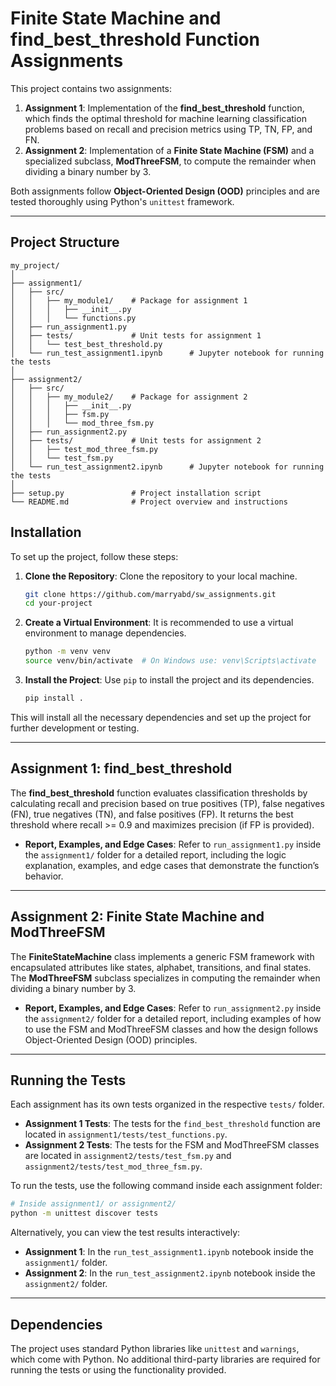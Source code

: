  # Finite State Machine and find_best_threshold Function Assignments

This project contains two assignments:

1. **Assignment 1**: Implementation of the **find_best_threshold** function, which finds the optimal threshold for machine learning classification problems based on recall and precision metrics using TP, TN, FP, and FN.
2. **Assignment 2**: Implementation of a **Finite State Machine (FSM)** and a specialized subclass, **ModThreeFSM**, to compute the remainder when dividing a binary number by 3.

Both assignments follow **Object-Oriented Design (OOD)** principles and are tested thoroughly using Python's `unittest` framework.

---

## Project Structure

```plaintext
my_project/
│
├── assignment1/
│   ├── src/
│   │   ├── my_module1/    # Package for assignment 1
│   │   │   ├── __init__.py
│   │   │   └── functions.py
│   ├── run_assignment1.py
│   ├── tests/             # Unit tests for assignment 1
│   │   └── test_best_threshold.py
│   └── run_test_assignment1.ipynb      # Jupyter notebook for running the tests
│
├── assignment2/
│   ├── src/
│   │   ├── my_module2/    # Package for assignment 2
│   │   │   ├── __init__.py
│   │   │   ├── fsm.py
│   │   │   └── mod_three_fsm.py
│   ├── run_assignment2.py
│   ├── tests/             # Unit tests for assignment 2
│   │   ├── test_mod_three_fsm.py
│   │   └── test_fsm.py
│   └── run_test_assignment2.ipynb      # Jupyter notebook for running the tests
│
├── setup.py               # Project installation script
└── README.md              # Project overview and instructions
```

## Installation

To set up the project, follow these steps:

1. **Clone the Repository**: Clone the repository to your local machine.
    ```bash
    git clone https://github.com/marryabd/sw_assignments.git
    cd your-project
    ```

2. **Create a Virtual Environment**: It is recommended to use a virtual environment to manage dependencies.
    ```bash
    python -m venv venv
    source venv/bin/activate  # On Windows use: venv\Scripts\activate
    ```

3. **Install the Project**: Use `pip` to install the project and its dependencies.
    ```bash
    pip install .
    ```

This will install all the necessary dependencies and set up the project for further development or testing.

---

## Assignment 1: find_best_threshold

The **find_best_threshold** function evaluates classification thresholds by calculating recall and precision based on true positives (TP), false negatives (FN), true negatives (TN), and false positives (FP). It returns the best threshold where recall >= 0.9 and maximizes precision (if FP is provided).

- **Report, Examples, and Edge Cases**: Refer to `run_assignment1.py` inside the `assignment1/` folder for a detailed report, including the logic explanation, examples, and edge cases that demonstrate the function’s behavior.

---

## Assignment 2: Finite State Machine and ModThreeFSM

The **FiniteStateMachine** class implements a generic FSM framework with encapsulated attributes like states, alphabet, transitions, and final states. The **ModThreeFSM** subclass specializes in computing the remainder when dividing a binary number by 3.

- **Report, Examples, and Edge Cases**: Refer to `run_assignment2.py` inside the `assignment2/` folder for a detailed report, including examples of how to use the FSM and ModThreeFSM classes and how the design follows Object-Oriented Design (OOD) principles.

---

## Running the Tests

Each assignment has its own tests organized in the respective `tests/` folder.

- **Assignment 1 Tests**: The tests for the `find_best_threshold` function are located in `assignment1/tests/test_functions.py`.
- **Assignment 2 Tests**: The tests for the FSM and ModThreeFSM classes are located in `assignment2/tests/test_fsm.py` and `assignment2/tests/test_mod_three_fsm.py`.

To run the tests, use the following command inside each assignment folder:

```bash
# Inside assignment1/ or assignment2/
python -m unittest discover tests
```
Alternatively, you can view the test results interactively:

- **Assignment 1**: In the `run_test_assignment1.ipynb` notebook inside the `assignment1/` folder.
- **Assignment 2**: In the `run_test_assignment2.ipynb` notebook inside the `assignment2/` folder.


---

## Dependencies

The project uses standard Python libraries like `unittest` and `warnings`, which come with Python. No additional third-party libraries are required for running the tests or using the functionality provided.


